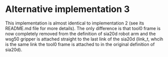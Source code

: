 # Alternative implementation 3

This implementation is almost identical to implementation 2 (see its README.md file for more details). The only difference is that tool0 frame is now completely removed from the definition of sia20d robot arm and the wsg50 gripper is attached straight to the last link of the sia20d (link_t, whcih is the same link the tool0 frame is attached to in the original definition of sia20d).
